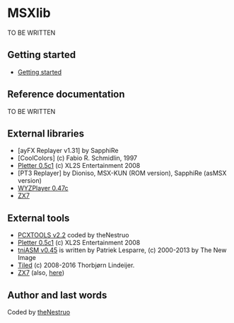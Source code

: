 # MSXlib

TO BE WRITTEN

## Getting started

* [Getting started](doc/gettingStarted.md)

## Reference documentation

TO BE WRITTEN

## External libraries

* [ayFX Replayer v1.31] by SapphiRe
* [CoolColors] (c) Fabio R. Schmidlin, 1997
* [Pletter 0.5c1](http://xl2s.eu.pn/pletter.html) (c) XL2S Entertainment 2008
* [PT3 Replayer] by Dioniso, MSX-KUN (ROM version), SapphiRe (asMSX version)
* [WYZPlayer 0.47c](https://github.com/AugustoRuiz/WYZTracker)
* [ZX7](https://github.com/z88dk/z88dk/tree/master/libsrc/_DEVELOPMENT/compress/zx7/z80)

## External tools

* [PCXTOOLS v2.2](https://github.com/theNestruo/pcxtools) coded by theNestruo
* [Pletter 0.5c1](http://xl2s.eu.pn/pletter.html) (c) XL2S Entertainment 2008
* [tniASM v0.45](http://tniasm.tni.nl/) is written by Patriek Lesparre, (c) 2000-2013 by The New Image
* [Tiled](http://www.mapeditor.org/) (c) 2008-2016 Thorbjørn Lindeijer.
* [ZX7](https://github.com/z88dk/z88dk/tree/master/src/zx7) (also, [here](http://www.worldofspectrum.org/infoseekid.cgi?id=0027996))

## Author and last words

Coded by [theNestruo](https://github.com/theNestruo)
